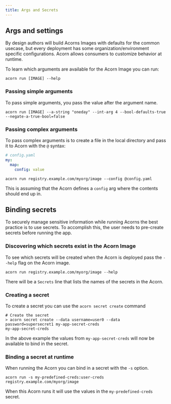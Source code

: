 ```yaml
---
title: Args and Secrets
---
```


## Args and settings

By design authors will build Acorns Images with defaults for the common usecase, but every deployment has some organization/environment specific configurations. Acorn allows consumers to customize behavior at runtime.

To learn which arguments are available for the Acorn Image you can run:

```shell
acorn run [IMAGE] --help
```

### Passing simple arguments

To pass simple arguments, you pass the value after the argument name.

```shell
acorn run [IMAGE] --a-string "oneday" --int-arg 4 --bool-defaults-true --negate-a-true-bool=false
```

### Passing complex arguments

To pass complex arguments is to create a file in the local directory and pass it to Acorn with the `@` syntax:

```yaml
# config.yaml
my:
  map:
    config: value
```

`acorn run registry.example.com/myorg/image --config @config.yaml`

This is assuming that the Acorn defines a `config` arg where the contents should end up in.

## Binding secrets

To securely manage sensitive information while running Acorns the best practice is to use secrets. To accomplish this, the user needs to pre-create secrets before running the app.

### Discovering which secrets exist in the Acorn Image

To see which secrets will be created when the Acorn is deployed pass the `--help` flag on the Acorn image.

```shell
acorn run registry.example.com/myorg/image --help
```

There will be a `Secrets` line that lists the names of the secrets in the Acorn.

### Creating a secret

To create a secret you can use the `acorn secret create` command

```shell
# Create the secret
> acorn secret create --data username=user0 --data password=supersecret1 my-app-secret-creds
my-app-secret-creds
```

In the above example the values from `my-app-secret-creds` will now be available to bind in the secret.

### Binding a secret at runtime

When running the Acorn you can bind in a secret with the `-s` option.

```shell
acorn run -s my-predefined-creds:user-creds registry.example.com/myorg/image
```

When this Acorn runs it will use the values in the `my-predefined-creds` secret.
